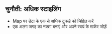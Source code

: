 ## चुनौती: अधिक स्टाइलिंग

- Map पर डेटा के एक से अधिक टुकड़े को चिह्नित करें
- एक अलग जगह का नक्शा बनाएं और अपने स्वयं के मार्कर जोड़ें
